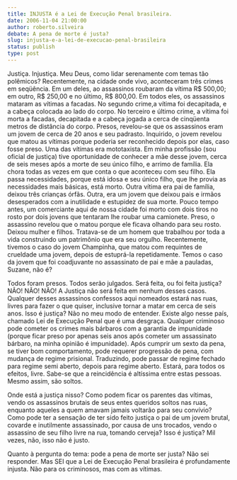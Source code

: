 ```yaml
---
title: INJUSTA é a Lei de Execução Penal brasileira.
date: 2006-11-04 21:00:00
author: roberto.silveira
debate: A pena de morte é justa?
slug: injusta-e-a-lei-de-execucao-penal-brasileira
status: publish 
type: post
---
```


Justiça. Injustiça. Meu Deus, como lidar serenamente com temas tão polêmicos? Recentemente, na cidade onde vivo, aconteceram três crimes em seqüência. Em um deles, ao assassinos roubaram da vítima R$ 500,00; em outro, R$ 250,00 e no último, R$ 800,00. Em todos eles, os assassinos mataram as vítimas a facadas. No segundo crime,a vítima foi decapitada, e a cabeça colocada ao lado do corpo. No terceiro e último crime, a vítima foi morta a facadas, decapitada e a cabeça jogada a cerca de cinqüenta metros de distância do corpo. Presos, revelou-se que os assassinos eram um jovem de cerca de 20 anos e seu padrasto. Inquirido, o jovem revelou que matou as vítimas porque poderia ser reconhecido depois por elas, caso fosse preso. Uma das vítimas era mototaxista. Em minha profissão (sou oficial de justiça) tive oportunidade de conhecer a mãe desse jovem, cerca de seis meses após a morte de seu único filho, e arrimo de família. Ela chora todas as vezes em que conta o que aconteceu com seu filho. Ela passa necessidades, porque está idosa e seu único filho, que lhe provia as necessidades mais básicas, está morto. Outra vítima era pai de família, deixou três crianças órfãs. Outra, era um jovem que deixou pais e irmãos desesperados com a inutilidade e estupidez de sua morte. Pouco tempo antes, um comerciante aqui de nossa cidade foi morto com dois tiros no rosto por dois jovens que tentaram lhe roubar uma camionete. Preso, o assassino revelou que o matou porque ele ficava olhando para seu rosto. Deixou mulher e filhos. Tratava-se de um homem que trabalhou por toda a vida construindo um patrimônio que era seu orgulho. Recentemente, tivemos o caso do jovem Champinha, que matou com requintes de crueldade uma jovem, depois de estuprá-la repetidamente. Temos o caso da jovem que foi coadjuvante no assassinato de pai e mãe a pauladas, Suzane, não é? 

Todos foram presos. Todos serão julgados. Será feita, ou foi feita justiça? NÃO! NÃO! NÃO! A Justiça não será feita em nenhum desses casos. Qualquer desses assassinos confessos aqui nomeados estará nas ruas, livres para fazer o que quiser, inclusive tornar a matar em cerca de seis anos. Isso é justiça? Não no meu modo de entender. Existe algo nesse país, chamado Lei de Execução Penal que é uma desgraça. Qualquer criminoso pode cometer os crimes mais bárbaros com a garantia de impunidade (porque ficar preso por apenas seis anos após cometer um assassinato bárbaro, na minha opinião é impunidade). Após cumprir um sexto da pena, se tiver bom comportamento, pode requerer progressão de pena, com mudança de regime prisional. Traduzindo, pode passar de regime fechado para regime semi aberto, depois para regime aberto. Estará, para todos os efeitos, livre. Sabe-se que a reincidência é altíssima entre estas pessoas. Mesmo assim, são soltos.

Onde está a justiça nisso? Como podem ficar os parentes das vítimas, vendo os assassinos brutais de seus entes queridos soltos nas ruas, enquanto aqueles a quem amavam jamais voltarão para seu convívio? Como pode ter a sensação de ter sido feito justiça o pai de um jovem brutal, covarde e inutilmente assassinado, por causa de uns trocados, vendo o assassino de seu filho livre na rua, tomando cerveja? Isso é justiça? Mil vezes, não, isso não é justo.

Quanto à pergunta do tema: pode a pena de morte ser justa? Não sei responder. Mas SEI que a Lei de Execução Penal brasileira é profundamente injusta. Não para os criminosos, mas com as vítimas.
